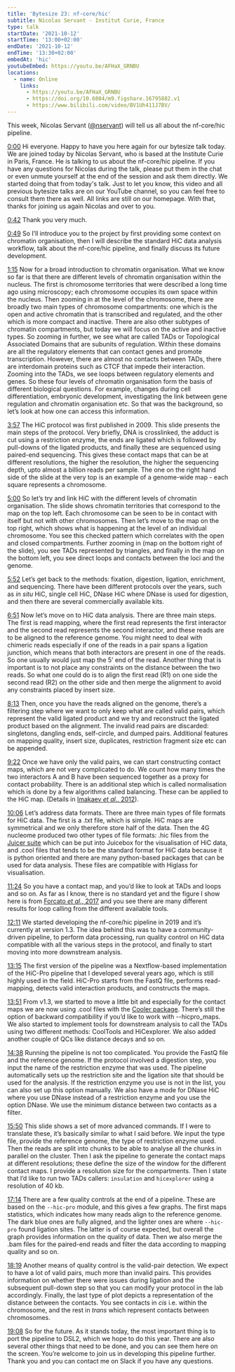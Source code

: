 ```yaml
---
title: 'Bytesize 23: nf-core/hic'
subtitle: Nicolas Servant - Institut Curie, France
type: talk
startDate: '2021-10-12'
startTime: '13:00+02:00'
endDate: '2021-10-12'
endTime: '13:30+02:00'
embedAt: 'hic'
youtubeEmbed: https://youtu.be/AFHaX_GRNBU
locations:
  - name: Online
    links:
      - https://youtu.be/AFHaX_GRNBU
      - https://doi.org/10.6084/m9.figshare.16795882.v1
      - https://www.bilibili.com/video/BV1Uh411J7BV/
---
```


This week, Nicolas Servant ([@nservant](https://github.com/nservant/)) will tell us all about the nf-core/hic pipeline.

[0:00](https://youtu.be/AFHaX_GRNBU?list=PL3xpfTVZLcNiSvvPWORbO32S1WDJqKp1e&t=0) Hi everyone. Happy to have you here again for our bytesize talk today. We are joined today by Nicolas Servant, who is based at the Institute Curie in Paris, France. He is talking to us about the nf-core/hic pipeline. If you have any questions for Nicolas during the talk, please put them in the chat or even unmute yourself at the end of the session and ask them directly. We started doing that from today's talk. Just to let you know, this video and all previous bytesize talks are on our YouTube channel, so you can feel free to consult them there as well. All links are still on our homepage. With that, thanks for joining us again Nicolas and over to you.

[0:42](https://youtu.be/AFHaX_GRNBU?list=PL3xpfTVZLcNiSvvPWORbO32S1WDJqKp1e&t=42) Thank you very much.

[0:49](https://youtu.be/AFHaX_GRNBU?list=PL3xpfTVZLcNiSvvPWORbO32S1WDJqKp1e&t=49) So I’ll introduce you to the project by first providing some context on chromatin organisation, then I will describe the standard HiC data analysis workflow, talk about the nf-core/hic pipeline, and finally discuss its future development.

[1:15](https://youtu.be/AFHaX_GRNBU?list=PL3xpfTVZLcNiSvvPWORbO32S1WDJqKp1e&t=75) Now for a broad introduction to chromatin organisation. What we know so far is that there are different levels of chromatin organisation within the nucleus. The first is chromosome territories that were described a long time ago using microscopy; each chromosome occupies its own space within the nucleus. Then zooming in at the level of the chromosome, there are broadly two main types of chromosome compartments: one which is the open and active chromatin that is transcribed and regulated, and the other which is more compact and inactive. There are also other subtypes of chromatin compartments, but today we will focus on the active and inactive types. So zooming in further, we see what are called TADs or Topological Associated Domains that are subunits of regulation. Within these domains are all the regulatory elements that can contact genes and promote transcription. However, there are almost no contacts between TADs, there are interdomain proteins such as CTCF that impede their interaction. Zooming into the TADs, we see loops between regulatory elements and genes. So these four levels of chromatin organisation form the basis of different biological questions. For example, changes during cell differentiation, embryonic development, investigating the link between gene regulation and chromatin organisation etc. So that was the background, so let’s look at how one can access this information.

[3:57](https://youtu.be/AFHaX_GRNBU?list=PL3xpfTVZLcNiSvvPWORbO32S1WDJqKp1e&t=237) The HiC protocol was first published in 2009. This slide presents the main steps of the protocol. Very briefly, DNA is crosslinked, the adduct is cut using a restriction enzyme, the ends are ligated which is followed by pull-downs of the ligated products, and finally these are sequenced using paired-end sequencing. This gives these contact maps that can be at different resolutions, the higher the resolution, the higher the sequencing depth, upto almost a billion reads per sample. The one on the right hand side of the slide at the very top is an example of a genome-wide map - each square represents a chromosome.

[5:00](https://youtu.be/AFHaX_GRNBU?list=PL3xpfTVZLcNiSvvPWORbO32S1WDJqKp1e&t=300) So let’s try and link HiC with the different levels of chromatin organisation. The slide shows chromatin territories that correspond to the map on the top left. Each chromosome can be seen to be in contact with itself but not with other chromosomes. Then let’s move to the map on the top right, which shows what is happening at the level of an individual chromosome. You see this checked pattern which correlates with the open and closed compartments. Further zooming in (map on the bottom right of the slide), you see TADs represented by triangles, and finally in the map on the bottom left, you see direct loops and contacts between the loci and the genome.

[5:52](https://youtu.be/AFHaX_GRNBU?list=PL3xpfTVZLcNiSvvPWORbO32S1WDJqKp1e&t=352) Let’s get back to the methods: fixation, digestion, ligation, enrichment, and sequencing. There have been different protocols over the years, such as _in situ_ HiC, single cell HiC, DNase HiC where DNase is used for digestion, and then there are several commercially available kits.

[6:51](https://youtu.be/AFHaX_GRNBU?list=PL3xpfTVZLcNiSvvPWORbO32S1WDJqKp1e&t=411) Now let’s move on to HiC data analysis. There are three main steps. The first is read mapping, where the first read represents the first interactor and the second read represents the second interactor, and these reads are to be aligned to the reference genome. You might need to deal with chimeric reads especially if one of the reads in a pair spans a ligation junction, which means that both interactors are present in one of the reads. So one usually would just map the 5’ end of the read. Another thing that is important is to not place any constraints on the distance between the two reads. So what one could do is to align the first read (R1) on one side the second read (R2) on the other side and then merge the alignment to avoid any constraints placed by insert size.

[8:13](https://youtu.be/AFHaX_GRNBU?list=PL3xpfTVZLcNiSvvPWORbO32S1WDJqKp1e&t=493) Then, once you have the reads aligned on the genome, there’s a filtering step where we want to only keep what are called valid pairs, which represent the valid ligated product and we try and reconstruct the ligated product based on the alignment. The invalid read pairs are discarded: singletons, dangling ends, self-circle, and dumped pairs. Additional features on mapping quality, insert size, duplicates, restriction fragment size etc can be appended.

[9:22](https://youtu.be/AFHaX_GRNBU?list=PL3xpfTVZLcNiSvvPWORbO32S1WDJqKp1e&t=562) Once we have only the valid pairs, we can start constructing contact maps, which are not very complicated to do. We count how many times the two interactors A and B have been sequenced together as a proxy for contact probability. There is an additional step which is called normalisation which is done by a few algorithms called balancing. These can be applied to the HiC map. (Details in [Imakaev _et al_., 2012](https://www.nature.com/articles/nmeth.2148)).

[10:06](https://youtu.be/AFHaX_GRNBU?list=PL3xpfTVZLcNiSvvPWORbO32S1WDJqKp1e&t=606) Let’s address data formats. There are three main types of file formats for HiC data. The first is a .txt file, which is simple. HiC maps are symmetrical and we only therefore store half of the data. Then the 4G nucleome produced two other types of file formats: .hic files from the [Juicer suite](https://github.com/aidenlab/juicer) which can be put into Juicebox for the visualisation of HiC data, and .cool files that tends to be the standard format for HiC data because it is python oriented and there are many python-based packages that can be used for data analysis. These files are compatible with Higlass for visualisation.

[11:24](https://youtu.be/AFHaX_GRNBU?list=PL3xpfTVZLcNiSvvPWORbO32S1WDJqKp1e&t=684) So you have a contact map, and you’d like to look at TADs and loops and so on. As far as I know, there is no standard yet and the figure I show here is from [Forcato _et al_., 2017](https://www.ncbi.nlm.nih.gov/pmc/articles/PMC5493985/) and you see there are many different results for loop calling from the different available tools.

[12:11](https://youtu.be/AFHaX_GRNBU?list=PL3xpfTVZLcNiSvvPWORbO32S1WDJqKp1e&t=731) We started developing the nf-core/hic pipeline in 2019 and it’s currently at version 1.3. The idea behind this was to have a community-driven pipeline, to perform data processing, run quality control on HiC data compatible with all the various steps in the protocol, and finally to start moving into more downstream analysis.

[13:15](https://youtu.be/AFHaX_GRNBU?list=PL3xpfTVZLcNiSvvPWORbO32S1WDJqKp1e&t=795) The first version of the pipeline was a Nextflow-based implementation of the HiC-Pro pipeline that I developed several years ago, which is still highly used in the field. HiC-Pro starts from the FastQ file, performs read-mapping, detects valid interaction products, and constructs the maps.

[13:51](https://youtu.be/AFHaX_GRNBU?list=PL3xpfTVZLcNiSvvPWORbO32S1WDJqKp1e&t=831) From v1.3, we started to move a little bit and especially for the contact maps we are now using .cool files with the [Cooler package](https://github.com/open2c/cooler). There’s still the option of backward compatibility if you’d like to work with --hicpro_maps. We also started to implement tools for downstream analysis to call the TADs using two different methods: CoolTools and HiCexplorer. We also added another couple of QCs like distance decays and so on.

[14:38](https://youtu.be/AFHaX_GRNBU?list=PL3xpfTVZLcNiSvvPWORbO32S1WDJqKp1e&t=878) Running the pipeline is not too complicated. You provide the FastQ file and the reference genome. If the protocol involved a digestion step, you input the name of the restriction enzyme that was used. The pipeline automatically sets up the restriction site and the ligation site that should be used for the analysis. If the restriction enzyme you use is not in the list, you can also set up this option manually. We also have a mode for DNase HiC where you use DNase instead of a restriction enzyme and you use the option DNase. We use the minimum distance between two contacts as a filter.

[15:50](https://youtu.be/AFHaX_GRNBU?list=PL3xpfTVZLcNiSvvPWORbO32S1WDJqKp1e&t=950) This slide shows a set of more advanced commands. If I were to translate these, it’s basically similar to what I said before. We input the type file, provide the reference genome, the type of restriction enzyme used. Then the reads are split into chunks to be able to analyse all the chunks in parallel on the cluster. Then I ask the pipeline to generate the contact maps at different resolutions; these define the size of the window for the different contact maps. I provide a resolution size for the compartments. Then I state that I’d like to run two TADs callers: `insulation` and `hicexplorer` using a resolution of 40 kb.

[17:14](https://youtu.be/AFHaX_GRNBU?list=PL3xpfTVZLcNiSvvPWORbO32S1WDJqKp1e&t=1034) There are a few quality controls at the end of a pipeline. These are based on the `--hic-pro` module, and this gives a few graphs. The first maps statistics, which indicates how many reads align to the reference genome. The dark blue ones are fully aligned, and the lighter ones are where `--hic-pro` found ligation sites. The latter is of course expected, but overall the graph provides information on the quality of data. Then we also merge the .bam files for the paired-end reads and filter the data according to mapping quality and so on.

[18:19](https://youtu.be/AFHaX_GRNBU?list=PL3xpfTVZLcNiSvvPWORbO32S1WDJqKp1e&t=1099) Another means of quality control is the valid-pair detection. We expect to have a lot of valid pairs, much more than invalid pairs. This provides information on whether there were issues during ligation and the subsequent pull-down step so that you can modify your protocol in the lab accordingly. Finally, the last type of plot depicts a representation of the distance between the contacts. You see contacts in _cis_ i.e. within the chromosome, and the rest in _trans_ which represent contacts between chromosomes.

[19:08](https://youtu.be/AFHaX_GRNBU?list=PL3xpfTVZLcNiSvvPWORbO32S1WDJqKp1e&t=1148) So for the future. As it stands today, the most important thing is to port the pipeline to DSL2, which we hope to do this year. There are also several other things that need to be done, and you can see them here on the screen. You’re welcome to join us in developing this pipeline further. Thank you and you can contact me on Slack if you have any questions.

</details>
